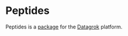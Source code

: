 # Peptides

Peptides is a [package](https://datagrok.ai/help/develop/develop#packages) for the [Datagrok](https://datagrok.ai) platform.